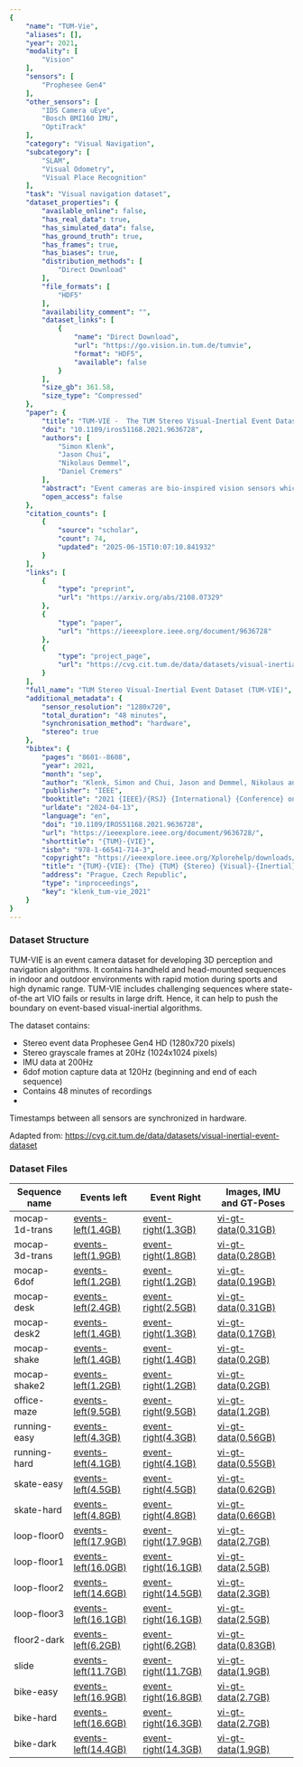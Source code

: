 ```yaml
---
{
    "name": "TUM-Vie",
    "aliases": [],
    "year": 2021,
    "modality": [
        "Vision"
    ],
    "sensors": [
        "Prophesee Gen4"
    ],
    "other_sensors": [
        "IDS Camera uEye",
        "Bosch BMI160 IMU",
        "OptiTrack"
    ],
    "category": "Visual Navigation",
    "subcategory": [
        "SLAM",
        "Visual Odometry",
        "Visual Place Recognition"
    ],
    "task": "Visual navigation dataset",
    "dataset_properties": {
        "available_online": false,
        "has_real_data": true,
        "has_simulated_data": false,
        "has_ground_truth": true,
        "has_frames": true,
        "has_biases": true,
        "distribution_methods": [
            "Direct Download"
        ],
        "file_formats": [
            "HDF5"
        ],
        "availability_comment": "",
        "dataset_links": [
            {
                "name": "Direct Download",
                "url": "https://go.vision.in.tum.de/tumvie",
                "format": "HDF5",
                "available": false
            }
        ],
        "size_gb": 361.58,
        "size_type": "Compressed"
    },
    "paper": {
        "title": "TUM-VIE -  The TUM Stereo Visual-Inertial Event Dataset",
        "doi": "10.1109/iros51168.2021.9636728",
        "authors": [
            "Simon Klenk",
            "Jason Chui",
            "Nikolaus Demmel",
            "Daniel Cremers"
        ],
        "abstract": "Event cameras are bio-inspired vision sensors which measure per pixel brightness changes. They offer numerous bene\ufb01ts over traditional, frame-based cameras, including low latency, high dynamic range, high temporal resolution and low power consumption. Thus, these sensors are suited for robotics and virtual reality applications. To foster the development of 3D perception and navigation algorithms with event cameras, we present the TUM-VIE dataset. It consists of a large variety of handheld and head-mounted sequences in indoor and outdoor environments, including rapid motion during sports and high dynamic range scenarios. The dataset contains stereo event data, stereo grayscale frames at 20Hz as well as IMU data at 200Hz. Timestamps between all sensors are synchronized in hardware. The event cameras contain a large sensor of 1280x720 pixels, which is signi\ufb01cantly larger than the sensors used in existing stereo event datasets (at least by a factor of ten). We provide ground truth poses from a motion capture system at 120Hz during the beginning and end of each sequence, which can be used for trajectory evaluation. TUMVIE includes challenging sequences where state-of-the art visual SLAM algorithms either fail or result in large drift. Hence, our dataset can help to push the boundary of future research on event-based visual-inertial perception algorithms.",
        "open_access": false
    },
    "citation_counts": [
        {
            "source": "scholar",
            "count": 74,
            "updated": "2025-06-15T10:07:10.841932"
        }
    ],
    "links": [
        {
            "type": "preprint",
            "url": "https://arxiv.org/abs/2108.07329"
        },
        {
            "type": "paper",
            "url": "https://ieeexplore.ieee.org/document/9636728"
        },
        {
            "type": "project_page",
            "url": "https://cvg.cit.tum.de/data/datasets/visual-inertial-event-dataset"
        }
    ],
    "full_name": "TUM Stereo Visual-Inertial Event Dataset (TUM-VIE)",
    "additional_metadata": {
        "sensor_resolution": "1280x720",
        "total_duration": "48 minutes",
        "synchronisation_method": "hardware",
        "stereo": true
    },
    "bibtex": {
        "pages": "8601--8608",
        "year": 2021,
        "month": "sep",
        "author": "Klenk, Simon and Chui, Jason and Demmel, Nikolaus and Cremers, Daniel",
        "publisher": "IEEE",
        "booktitle": "2021 {IEEE}/{RSJ} {International} {Conference} on {Intelligent} {Robots} and {Systems} ({IROS})",
        "urldate": "2024-04-13",
        "language": "en",
        "doi": "10.1109/IROS51168.2021.9636728",
        "url": "https://ieeexplore.ieee.org/document/9636728/",
        "shorttitle": "{TUM}-{VIE}",
        "isbn": "978-1-66541-714-3",
        "copyright": "https://ieeexplore.ieee.org/Xplorehelp/downloads/license-information/IEEE.html",
        "title": "{TUM}-{VIE}: {The} {TUM} {Stereo} {Visual}-{Inertial} {Event} {Dataset}",
        "address": "Prague, Czech Republic",
        "type": "inproceedings",
        "key": "klenk_tum-vie_2021"
    }
}
---
```



### Dataset Structure 
TUM-VIE is an event camera dataset for developing 3D perception and navigation algorithms. It contains handheld and head-mounted sequences in indoor and outdoor environments with rapid motion during sports and high dynamic range. TUM-VIE includes challenging sequences where state-of-the art VIO fails or results in large drift. Hence, it can help to push the boundary on event-based visual-inertial algorithms.

The dataset contains:
- Stereo event data Prophesee Gen4 HD (1280x720 pixels)
- Stereo grayscale frames at 20Hz (1024x1024 pixels)
- IMU data at 200Hz
- 6dof motion capture data at 120Hz (beginning and end of each sequence)
- Contains 48 minutes of recordings
- 
Timestamps between all sensors are synchronized in hardware.

Adapted from: https://cvg.cit.tum.de/data/datasets/visual-inertial-event-dataset

### Dataset Files

| **Sequence name** | **Events left**                                                                                         | **Event Right**                                                                                          | **Images, IMU and GT-Poses**                                                                               |
| ----------------- | ------------------------------------------------------------------------------------------------------- | -------------------------------------------------------------------------------------------------------- | ---------------------------------------------------------------------------------------------------------- |
| mocap-1d-trans    | [events-left(1.4GB)](https://tumevent-vi.vision.in.tum.de/mocap-1d-trans/mocap-1d-trans-events_left.h5) | [event-right(1.3GB)](https://tumevent-vi.vision.in.tum.de/mocap-1d-trans/mocap-1d-trans-events_right.h5) | [vi-gt-data(0.31GB)](https://tumevent-vi.vision.in.tum.de/mocap-1d-trans/mocap-1d-trans-vi_gt_data.tar.gz) |
| mocap-3d-trans    | [events-left(1.9GB)](https://tumevent-vi.vision.in.tum.de/mocap-3d-trans/mocap-3d-trans-events_left.h5) | [event-right(1.8GB)](https://tumevent-vi.vision.in.tum.de/mocap-3d-trans/mocap-3d-trans-events_right.h5) | [vi-gt-data(0.28GB)](https://tumevent-vi.vision.in.tum.de/mocap-3d-trans/mocap-3d-trans-vi_gt_data.tar.gz) |
| mocap-6dof        | [events-left(1.2GB)](https://tumevent-vi.vision.in.tum.de/mocap-6dof/mocap-6dof-events_left.h5)         | [event-right(1.2GB)](https://tumevent-vi.vision.in.tum.de/mocap-6dof/mocap-6dof-events_right.h5)         | [vi-gt-data(0.19GB)](https://tumevent-vi.vision.in.tum.de/mocap-6dof/mocap-6dof-vi_gt_data.tar.gz)         |
| mocap-desk        | [events-left(2.4GB)](https://tumevent-vi.vision.in.tum.de/mocap-desk/mocap-desk-events_left.h5)         | [event-right(2.5GB)](https://tumevent-vi.vision.in.tum.de/mocap-desk/mocap-desk-events_right.h5)         | [vi-gt-data(0.31GB)](https://tumevent-vi.vision.in.tum.de/mocap-desk/mocap-desk-vi_gt_data.tar.gz)         |
| mocap-desk2       | [events-left(1.4GB)](https://tumevent-vi.vision.in.tum.de/mocap-desk2/mocap-desk2-events_left.h5)       | [event-right(1.3GB)](https://tumevent-vi.vision.in.tum.de/mocap-desk2/mocap-desk2-events_right.h5)       | [vi-gt-data(0.17GB)](https://tumevent-vi.vision.in.tum.de/mocap-desk2/mocap-desk2-vi_gt_data.tar.gz)       |
| mocap-shake       | [events-left(1.4GB)](https://tumevent-vi.vision.in.tum.de/mocap-shake/mocap-shake-events_left.h5)       | [event-right(1.4GB)](https://tumevent-vi.vision.in.tum.de/mocap-shake/mocap-shake-events_right.h5)       | [vi-gt-data(0.2GB)](https://tumevent-vi.vision.in.tum.de/mocap-shake/mocap-shake-vi_gt_data.tar.gz)        |
| mocap-shake2      | [events-left(1.2GB)](https://tumevent-vi.vision.in.tum.de/mocap-shake2/mocap-shake2-events_left.h5)     | [event-right(1.2GB)](https://tumevent-vi.vision.in.tum.de/mocap-shake2/mocap-shake2-events_right.h5)     | [vi-gt-data(0.2GB)](https://tumevent-vi.vision.in.tum.de/mocap-shake2/mocap-shake2-vi_gt_data.tar.gz)      |
| office-maze       | [events-left(9.5GB)](https://tumevent-vi.vision.in.tum.de/office-maze/office-maze-events_left.h5)       | [event-right(9.5GB)](https://tumevent-vi.vision.in.tum.de/office-maze/office-maze-events_right.h5)       | [vi-gt-data(1.2GB)](https://tumevent-vi.vision.in.tum.de/office-maze/office-maze-vi_gt_data.tar.gz)        |
| running-easy      | [events-left(4.3GB)](https://tumevent-vi.vision.in.tum.de/running-easy/running-easy-events_left.h5)     | [event-right(4.3GB)](https://tumevent-vi.vision.in.tum.de/running-easy/running-easy-events_right.h5)     | [vi-gt-data(0.56GB)](https://tumevent-vi.vision.in.tum.de/running-easy/running-easy-vi_gt_data.tar.gz)     |
| running-hard      | [events-left(4.1GB)](https://tumevent-vi.vision.in.tum.de/running-hard/running-hard-events_left.h5)     | [event-right(4.1GB)](https://tumevent-vi.vision.in.tum.de/running-hard/running-hard-events_right.h5)     | [vi-gt-data(0.55GB)](https://tumevent-vi.vision.in.tum.de/running-hard/running-hard-vi_gt_data.tar.gz)     |
| skate-easy        | [events-left(4.5GB)](https://tumevent-vi.vision.in.tum.de/skate-easy/skate-easy-events_left.h5)         | [event-right(4.5GB)](https://tumevent-vi.vision.in.tum.de/skate-easy/skate-easy-events_right.h5)         | [vi-gt-data(0.62GB)](https://tumevent-vi.vision.in.tum.de/skate-easy/skate-easy-vi_gt_data.tar.gz)         |
| skate-hard        | [events-left(4.8GB)](https://tumevent-vi.vision.in.tum.de/skate-hard/skate-hard-events_left.h5)         | [event-right(4.8GB)](https://tumevent-vi.vision.in.tum.de/skate-hard/skate-hard-events_right.h5)         | [vi-gt-data(0.66GB)](https://tumevent-vi.vision.in.tum.de/skate-hard/skate-hard-vi_gt_data.tar.gz)         |
| loop-floor0       | [events-left(17.9GB)](https://tumevent-vi.vision.in.tum.de/loop-floor0/loop-floor0-events_left.h5)      | [event-right(17.9GB)](https://tumevent-vi.vision.in.tum.de/loop-floor0/loop-floor0-events_right.h5)      | [vi-gt-data(2.7GB)](https://tumevent-vi.vision.in.tum.de/loop-floor0/loop-floor0-vi_gt_data.tar.gz)        |
| loop-floor1       | [events-left(16.0GB)](https://tumevent-vi.vision.in.tum.de/loop-floor1/loop-floor1-events_left.h5)      | [event-right(16.1GB)](https://tumevent-vi.vision.in.tum.de/loop-floor1/loop-floor1-events_right.h5)      | [vi-gt-data(2.5GB)](https://tumevent-vi.vision.in.tum.de/loop-floor1/loop-floor1-vi_gt_data.tar.gz)        |
| loop-floor2       | [events-left(14.6GB)](https://tumevent-vi.vision.in.tum.de/loop-floor2/loop-floor2-events_left.h5)      | [event-right(14.5GB)](https://tumevent-vi.vision.in.tum.de/loop-floor2/loop-floor2-events_right.h5)      | [vi-gt-data(2.3GB)](https://tumevent-vi.vision.in.tum.de/loop-floor2/loop-floor2-vi_gt_data.tar.gz)        |
| loop-floor3       | [events-left(16.1GB)](https://tumevent-vi.vision.in.tum.de/loop-floor3/loop-floor3-events_left.h5)      | [event-right(16.1GB)](https://tumevent-vi.vision.in.tum.de/loop-floor3/loop-floor3-events_right.h5)      | [vi-gt-data(2.5GB)](https://tumevent-vi.vision.in.tum.de/loop-floor3/loop-floor3-vi_gt_data.tar.gz)        |
| floor2-dark       | [events-left(6.2GB)](https://tumevent-vi.vision.in.tum.de/floor2-dark/floor2-dark-events_left.h5)       | [event-right(6.2GB)](https://tumevent-vi.vision.in.tum.de/floor2-dark/floor2-dark-events_right.h5)       | [vi-gt-data(0.83GB)](https://tumevent-vi.vision.in.tum.de/floor2-dark/floor2-dark-vi_gt_data.tar.gz)       |
| slide             | [events-left(11.7GB)](https://tumevent-vi.vision.in.tum.de/slide/slide-events_left.h5)                  | [event-right(11.7GB)](https://tumevent-vi.vision.in.tum.de/slide/slide-events_right.h5)                  | [vi-gt-data(1.9GB)](https://tumevent-vi.vision.in.tum.de/slide/slide-vi_gt_data.tar.gz)                    |
| bike-easy         | [events-left(16.9GB)](https://tumevent-vi.vision.in.tum.de/bike-easy/bike-easy-events_left.h5)          | [event-right(16.8GB)](https://tumevent-vi.vision.in.tum.de/bike-easy/bike-easy-events_right.h5)          | [vi-gt-data(2.7GB)](https://tumevent-vi.vision.in.tum.de/bike-easy/bike-easy-vi_gt_data.tar.gz)            |
| bike-hard         | [events-left(16.6GB)](https://tumevent-vi.vision.in.tum.de/bike-hard/bike-hard-events_left.h5)          | [event-right(16.3GB)](https://tumevent-vi.vision.in.tum.de/bike-hard/bike-hard-events_right.h5)          | [vi-gt-data(2.7GB)](https://tumevent-vi.vision.in.tum.de/bike-hard/bike-hard-vi_gt_data.tar.gz)            |
| bike-dark         | [events-left(14.4GB)](https://tumevent-vi.vision.in.tum.de/bike-night/bike-night-events_left.h5)        | [event-right(14.3GB)](https://tumevent-vi.vision.in.tum.de/bike-night/bike-night-events_right.h5)        | [vi-gt-data(1.9GB)](https://tumevent-vi.vision.in.tum.de/bike-night/bike-night-vi_gt_data.tar.gz)          |